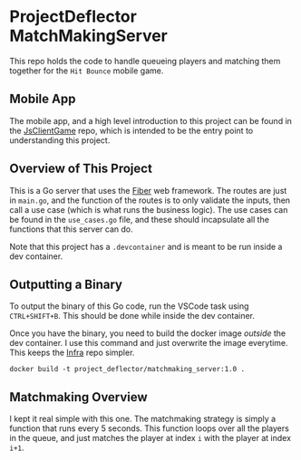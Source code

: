 # ProjectDeflector MatchMakingServer

This repo holds the code to handle queueing players and matching them together for the `Hit Bounce` mobile game.


## Mobile App

The mobile app, and a high level introduction to this project can be found in the [JsClientGame](https://github.com/OsamaElHariri/ProjectDeflector_JsClientGame) repo, which is intended to be the entry point to understanding this project.


## Overview of This Project

This is a Go server that uses the [Fiber](https://gofiber.io/) web framework. The routes are just in `main.go`, and the function of the routes is to only validate the inputs, then call a use case (which is what runs the business logic). The use cases can be found in the `use_cases.go` file, and these should incapsulate all the functions that this server can do.

Note that this project has a `.devcontainer` and is meant to be run inside a dev container.


## Outputting a Binary

To output the binary of this Go code, run the VSCode task using `CTRL+SHIFT+B`. This should be done while inside the dev container.


Once you have the binary, you need to build the docker image _outside_ the dev container. I use this command and just overwrite the image everytime. This keeps the [Infra](https://github.com/OsamaElHariri/ProjectDeflector_Infra) repo simpler.

```
docker build -t project_deflector/matchmaking_server:1.0 .
```

## Matchmaking Overview

I kept it real simple with this one. The matchmaking strategy is simply a function that runs every 5 seconds. This function loops over all the players in the queue, and just matches the player at index `i` with the player at index `i+1`.

